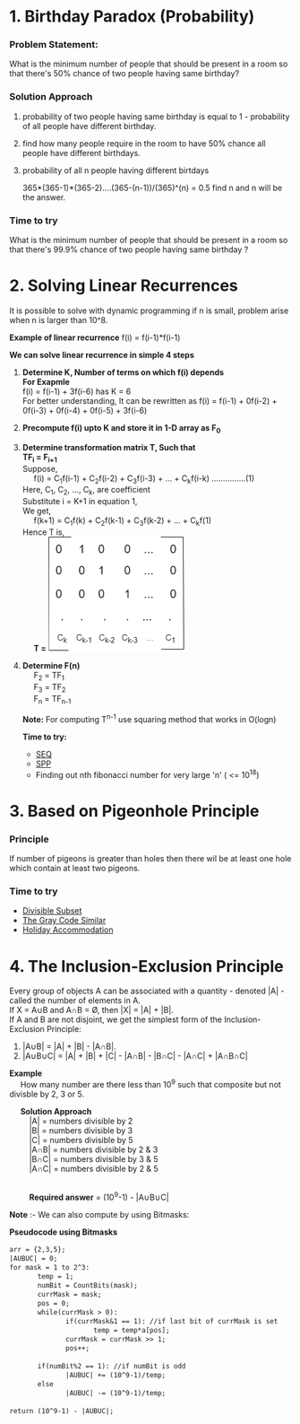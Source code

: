 # 1. Birthday Paradox (Probability)
### Problem Statement:
   What is the minimum number of people that should be present in a room so that there's 50% chance of two people having same birthday?

### Solution Approach
   1. probability of two people having same birthday is equal to 1 - probability of all people have different birthday.

   2. find how many people require in the room to have 50% chance all people have different birthdays.

   3. probability of all n people having different birtdays

       365*(365-1)*(365-2)....(365-(n-1))/(365)^(n) = 0.5
       find n and n will be the answer.


### Time to try
   What is the minimum number of people that should be present in a room so that there's 99.9% chance of two people having same birthday ?


# 2. Solving Linear Recurrences
   It is possible to solve with dynamic programming if n is small, problem arise when n is larger than 10^8.
   
   **Example of linear recurrence** f(i) = f(i-1)*f(i-1)

   **We can solve linear recurrence in simple 4 steps**
   1. **Determine K, Number of terms on which f(i) depends** <br> **For Exapmle**<br> f(i) = f(i-1) + 3f(i-6) has K = 6<br>
   For better understanding, It can be rewritten as f(i) = f(i-1) + 0f(i-2) + 0f(i-3) + 0f(i-4) + 0f(i-5) + 3f(i-6)

   2. **Precompute f(i) upto K and store it in 1-D array as F<sub>0</sub>**

   3. **Determine transformation matrix T, Such that**<br>
       **TF<sub>i</sub> = F<sub>i+1</sub>**
       <br>Suppose,<br>
       &nbsp;&nbsp;&nbsp;&nbsp; f(i) = C<sub>1</sub>f(i-1) + C<sub>2</sub>f(i-2) + C<sub>3</sub>f(i-3) + ... + C<sub>k</sub>f(i-k) ...............(1)  <br>
       Here, C<sub>1</sub>, C<sub>2</sub>, ..., C<sub>k</sub>, are coefficient <br>
       Substitute i = K+1 in equation 1, <br> 
       We get, <br>
       &nbsp;&nbsp;&nbsp;&nbsp; f(k+1) =  C<sub>1</sub>f(k) + C<sub>2</sub>f(k-1) + C<sub>3</sub>f(k-2) + ... + C<sub>k</sub>f(1)
       <br> Hence T is,<br>
        &nbsp;&nbsp;&nbsp;&nbsp; **T =** ![alt text](https://github.com/rohitmahor/competitive-programming/blob/master/images/t.png)

   4. **Determine F(n)** <br>
      &nbsp;&nbsp;&nbsp;&nbsp; F<sub>2</sub> = TF<sub>1</sub><br>
      &nbsp;&nbsp;&nbsp;&nbsp; F<sub>3</sub> = TF<sub>2</sub><br>
      &nbsp;&nbsp;&nbsp;&nbsp; F<sub>n</sub> = TF<sub>n-1</sub><br>

      **Note:** For computing T<sup>n-1</sup> use squaring method that works in O(logn)

      **Time to try:**<br>
       * [SEQ](https://spoj.com/problems/SEQ/) <br>
       * [SPP](https://spoj.com/problems/SPP/) <br>
       * Finding out nth fibonacci number for very large 'n' ( <= 10<sup>18</sup>)

# 3. Based on Pigeonhole Principle

### Principle
If number of pigeons is greater than holes then there wil be at least one hole which contain at least two pigeons.

### Time to try
* [Divisible Subset](https://www.codechef.com/problems/DIVSUBS)
* [The Gray Code Similar](https://www.codechef.com/problems/GRAYSC)
* [Holiday Accommodation](https://spoj.com/problems/HOLI/) 

# 4. The Inclusion-Exclusion Principle

Every group of objects A can be associated with a quantity - denoted |A| - called the number of elements in A.<br>
If X = A∪B and A∩B = Ø, then |X| = |A| + |B|.<br>
If A and B are not disjoint, we get the simplest form of the Inclusion-Exclusion Principle:<br>
1. |A∪B| = |A| + |B| - |A∩B|.
2. |A∪B∪C| = |A| + |B| + |C| - |A∩B| - |B∩C| - |A∩C| + |A∩B∩C|

**Example**<br>
&nbsp;&nbsp;&nbsp;&nbsp; How many number are there less than 10<sup>9</sup> such that composite but not divisble by 2, 3 or 5.<br>

&nbsp;&nbsp;&nbsp;&nbsp; **Solution Approach**
<br>&nbsp;&nbsp;&nbsp;&nbsp;&nbsp;&nbsp;&nbsp;&nbsp; |A| = numbers divisible by 2
<br>&nbsp;&nbsp;&nbsp;&nbsp;&nbsp;&nbsp;&nbsp;&nbsp; |B| = numbers divisible by 3
<br>&nbsp;&nbsp;&nbsp;&nbsp;&nbsp;&nbsp;&nbsp;&nbsp; |C| = numbers divisible by 5
<br>&nbsp;&nbsp;&nbsp;&nbsp;&nbsp;&nbsp;&nbsp;&nbsp;  |A∩B| = numbers divisible by 2 & 3
<br>&nbsp;&nbsp;&nbsp;&nbsp;&nbsp;&nbsp;&nbsp;&nbsp;  |B∩C| = numbers divisible by 3 & 5
<br>&nbsp;&nbsp;&nbsp;&nbsp;&nbsp;&nbsp;&nbsp;&nbsp;  |A∩C| = numbers divisible by 2 & 5

<br>&nbsp;&nbsp;&nbsp;&nbsp;&nbsp;&nbsp;&nbsp;&nbsp; **Required answer** = (10<sup>9</sup>-1) - |A∪B∪C|

**Note** :- We can also compute by using Bitmasks:

**Pseudocode using Bitmasks**
```
arr = {2,3,5};
|AUBUC| = 0;
for mask = 1 to 2^3:
       temp = 1;
       numBit = CountBits(mask);
       currMask = mask;
       pos = 0;
       while(currMask > 0):
              if(currMask&1 == 1): //if last bit of currMask is set
                     temp = temp*a[pos];
              currMask = currMask >> 1;
              pos++;

       if(numBit%2 == 1): //if numBit is odd
              |AUBUC| += (10^9-1)/temp;
       else
              |AUBUC| -= (10^9-1)/temp;

return (10^9-1) - |AUBUC|;
```

       